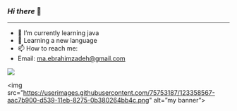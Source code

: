 ### *Hi there* 👋
---
<!--
**maryamebrahimzade/maryamebrahimzade** is a ✨ _special_ ✨ repository because its `README.md` (this file) appears on your GitHub profile.

Here are some ideas to get you started:
-->
- 🌱 I’m currently learning java
- 🌱 Learning a new language
- 📫 How to reach me:
- Email: ma.ebrahimzadeh@gmail.com

<a href=&quothttps://github.com/maryamebrahimzade&quot>
<img align=&quotcenter&quot src=&quothttps://github-readme-stats.vercel.app/api/top-langs/?username=maryamebrahimzade&quot />
</a>

<img src=”https://userimages.githubusercontent.com/75753187/123358567-aac7b900-d539-11eb-8275-0b380264bb4c.png" alt=”my banner”>
